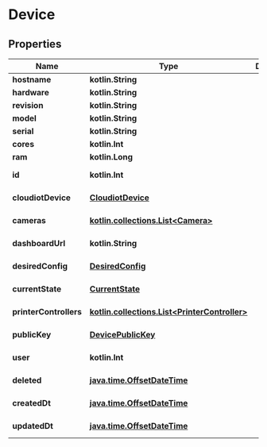 
# Device

## Properties
Name | Type | Description | Notes
------------ | ------------- | ------------- | -------------
**hostname** | **kotlin.String** |  | 
**hardware** | **kotlin.String** |  | 
**revision** | **kotlin.String** |  | 
**model** | **kotlin.String** |  | 
**serial** | **kotlin.String** |  | 
**cores** | **kotlin.Int** |  | 
**ram** | **kotlin.Long** |  | 
**id** | **kotlin.Int** |  |  [optional] [readonly]
**cloudiotDevice** | [**CloudiotDevice**](CloudiotDevice.md) |  |  [optional] [readonly]
**cameras** | [**kotlin.collections.List&lt;Camera&gt;**](Camera.md) |  |  [optional] [readonly]
**dashboardUrl** | **kotlin.String** |  |  [optional] [readonly]
**desiredConfig** | [**DesiredConfig**](DesiredConfig.md) |  |  [optional] [readonly]
**currentState** | [**CurrentState**](CurrentState.md) |  |  [optional] [readonly]
**printerControllers** | [**kotlin.collections.List&lt;PrinterController&gt;**](PrinterController.md) |  |  [optional] [readonly]
**publicKey** | [**DevicePublicKey**](DevicePublicKey.md) |  |  [optional] [readonly]
**user** | **kotlin.Int** |  |  [optional] [readonly]
**deleted** | [**java.time.OffsetDateTime**](java.time.OffsetDateTime.md) |  |  [optional] [readonly]
**createdDt** | [**java.time.OffsetDateTime**](java.time.OffsetDateTime.md) |  |  [optional] [readonly]
**updatedDt** | [**java.time.OffsetDateTime**](java.time.OffsetDateTime.md) |  |  [optional] [readonly]



